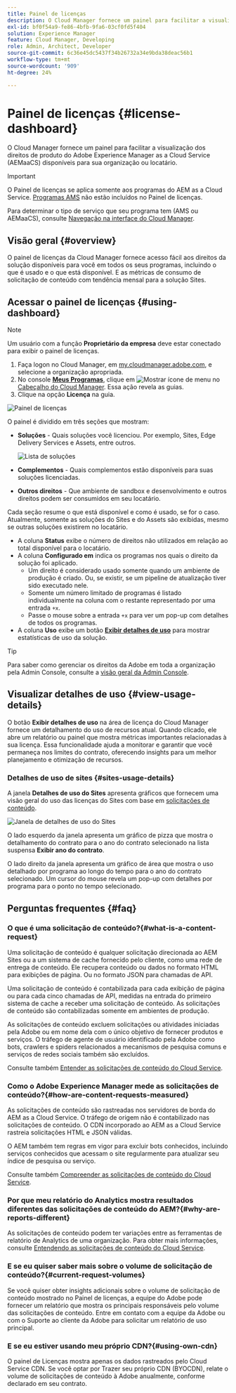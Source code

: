 ```yaml
---
title: Painel de licenças
description: O Cloud Manager fornece um painel para facilitar a visualização dos direitos de produto do AEMaaCS disponíveis para sua organização ou locatário.
exl-id: bf0f54a9-fe86-4bfb-9fa6-03cf0fd5f404
solution: Experience Manager
feature: Cloud Manager, Developing
role: Admin, Architect, Developer
source-git-commit: 6c36e45dc5437f34b26732a34e9bda38deac56b1
workflow-type: tm+mt
source-wordcount: '909'
ht-degree: 24%

---
```



# Painel de licenças {#license-dashboard}

O Cloud Manager fornece um painel para facilitar a visualização dos direitos de produto do Adobe Experience Manager as a Cloud Service (AEMaaCS) disponíveis para sua organização ou locatário.

>[!IMPORTANT]
>
>O Painel de licenças se aplica somente aos programas do AEM as a Cloud Service. [Programas AMS](https://experienceleague.adobe.com/pt-br/docs/experience-manager-cloud-manager/content/introduction) não estão incluídos no Painel de licenças.
>
>Para determinar o tipo de serviço que seu programa tem (AMS ou AEMaaCS), consulte [Navegação na interface do Cloud Manager](/help/implementing/cloud-manager/navigation.md#program-cards).

## Visão geral {#overview}

O painel de licenças da Cloud Manager fornece acesso fácil aos direitos da solução disponíveis para você em todos os seus programas, incluindo o que é usado e o que está disponível. E as métricas de consumo de solicitação de conteúdo com tendência mensal para a solução Sites.

## Acessar o painel de licenças {#using-dashboard}

>[!NOTE]
>
>Um usuário com a função **Proprietário da empresa** deve estar conectado para exibir o painel de licenças.

1. Faça logon no Cloud Manager, em [my.cloudmanager.adobe.com](https://my.cloudmanager.adobe.com/), e selecione a organização apropriada.
1. No console **[Meus Programas](/help/implementing/cloud-manager/navigation.md#my-programs)**, clique em ![Mostrar ícone de menu](https://spectrum.adobe.com/static/icons/workflow_18/Smock_ShowMenu_18_N.svg) no [Cabeçalho do Cloud Manager](/help/implementing/cloud-manager/navigation.md#cloud-manager-header). Essa ação revela as guias.
1. Clique na opção **Licença** na guia.

![Painel de licenças](assets/license-dashboard.png)

O painel é dividido em três seções que mostram:

* **Soluções** - Quais soluções você licenciou. Por exemplo, Sites, Edge Delivery Services e Assets, entre outros.

  ![Lista de soluções](assets/solutions.png)

* **Complementos** - Quais complementos estão disponíveis para suas soluções licenciadas.
* **Outros direitos** - Que ambiente de sandbox e desenvolvimento e outros direitos podem ser consumidos em seu locatário.

Cada seção resume o que está disponível e como é usado, se for o caso. Atualmente, somente as soluções do Sites e do Assets são exibidas, mesmo se outras soluções existirem no locatário.

* A coluna **Status** exibe o número de direitos não utilizados em relação ao total disponível para o locatário.
* A coluna **Configurado em** indica os programas nos quais o direito da solução foi aplicado.
   * Um direito é considerado usado somente quando um ambiente de produção é criado. Ou, se existir, se um pipeline de atualização tiver sido executado nele.
   * Somente um número limitado de programas é listado individualmente na coluna com o restante representado por uma entrada `+x`.
   * Passe o mouse sobre a entrada `+x` para ver um pop-up com detalhes de todos os programas.
* A coluna **Uso** exibe um botão **[Exibir detalhes de uso](#view-usage-details)** para mostrar estatísticas de uso da solução.

>[!TIP]
>
>Para saber como gerenciar os direitos da Adobe em toda a organização pela Admin Console, consulte a [visão geral da Admin Console](https://helpx.adobe.com/br/enterprise/using/admin-console.html).

## Visualizar detalhes de uso {#view-usage-details}

<!--
The **View usage details** button gives access to the chosen solution's **Usage Details** window. This window gives a detailed breakdown including charts to show your solution's usage. How that usage is measured depends on the chosen solution. -->

O botão **Exibir detalhes de uso** na área de licença do Cloud Manager fornece um detalhamento do uso de recursos atual. Quando clicado, ele abre um relatório ou painel que mostra métricas importantes relacionadas à sua licença. <!-- ADD THIS SENTENCE IF ASSETS USAGE DETAILS GETS REINSTATED ", such as the number of users, storage consumption, or bandwidth usage, depending on the type of services you're using." --> Essa funcionalidade ajuda a monitorar e garantir que você permaneça nos limites do contrato, oferecendo insights para um melhor planejamento e otimização de recursos.

### Detalhes de uso de sites {#sites-usage-details}

A janela **Detalhes de uso do Sites** apresenta gráficos que fornecem uma visão geral do uso das licenças do Sites com base em [solicitações de conteúdo](#what-is-a-content-request).

![Janela de detalhes de uso do Sites](assets/sites-usage-details.png)

O lado esquerdo da janela apresenta um gráfico de pizza que mostra o detalhamento do contrato para o ano do contrato selecionado na lista suspensa **Exibir ano do contrato**.

O lado direito da janela apresenta um gráfico de área que mostra o uso detalhado por programa ao longo do tempo para o ano do contrato selecionado. Um cursor do mouse revela um pop-up com detalhes por programa para o ponto no tempo selecionado.

<!-- REMOVED AS PER CQDOC-21983
### Assets usage details {#assets-usage-details}

The **Assets usage details** window, presents graphs giving an overview of the usage of your Assets licenses based on [storage](#storage) and [standard users](#standard-users). Select the appropriate tab to toggle between the views.

For both storage and standard users views, you can use the **Environment Type** dropdown to toggle the view between production, stage, and development environments.

#### Storage {#storage}

![Assets usage details window for storage](assets/assets-usage-details-storage.png)

The left side of the window presents a pie chart showing the contract breakdown for the contract year selected in the **View contract year** dropdown.

The right side of the window presents an area chart showing the usage broken down by program over time for the selected contract year. A hover reveals a popup with details per program for the selected point in time.

#### Standard Users {#standard-users}

![Assets usage details window for standard-users](assets/assets-usage-details-standard-users.png)

The left side of the window presents a pie chart showing the contract breakdown for the contract year selected in the **View contract year** dropdown.

The right side of the window presents an area chart showing the usage broken down by program over time for the selected contract year. A hover reveals a popup with details per program for the selected point in time. -->

## Perguntas frequentes {#faq}

### O que é uma solicitação de conteúdo?{#what-is-a-content-request}

Uma solicitação de conteúdo é qualquer solicitação direcionada ao AEM Sites ou a um sistema de cache fornecido pelo cliente, como uma rede de entrega de conteúdo. Ele recupera conteúdo ou dados no formato HTML para exibições de página. Ou no formato JSON para chamadas de API.

Uma solicitação de conteúdo é contabilizada para cada exibição de página ou para cada cinco chamadas de API, medidas na entrada do primeiro sistema de cache a receber uma solicitação de conteúdo. As solicitações de conteúdo são contabilizadas somente em ambientes de produção.

As solicitações de conteúdo excluem solicitações ou atividades iniciadas pela Adobe ou em nome dela com o único objetivo de fornecer produtos e serviços. O tráfego de agente de usuário identificado pela Adobe como bots, crawlers e spiders relacionados a mecanismos de pesquisa comuns e serviços de redes sociais também são excluídos.

Consulte também [Entender as solicitações de conteúdo do Cloud Service](/help/implementing/cloud-manager/content-requests.md).

### Como o Adobe Experience Manager mede as solicitações de conteúdo?{#how-are-content-requests-measured}

As solicitações de conteúdo são rastreadas nos servidores de borda do AEM as a Cloud Service. O tráfego de origem não é contabilizado nas solicitações de conteúdo. O CDN incorporado ao AEM as a Cloud Service rastreia solicitações HTML e JSON válidas.

O AEM também tem regras em vigor para excluir bots conhecidos, incluindo serviços conhecidos que acessam o site regularmente para atualizar seu índice de pesquisa ou serviço.

Consulte também [Compreender as solicitações de conteúdo do Cloud Service](/help/implementing/cloud-manager/content-requests.md).

### Por que meu relatório do Analytics mostra resultados diferentes das solicitações de conteúdo do AEM?{#why-are-reports-different}

As solicitações de conteúdo podem ter variações entre as ferramentas de relatório de Analytics de uma organização. Para obter mais informações, consulte [Entendendo as solicitações de conteúdo do Cloud Service](/help/implementing/cloud-manager/content-requests.md).

### E se eu quiser saber mais sobre o volume de solicitação de conteúdo?{#current-request-volumes}

Se você quiser obter insights adicionais sobre o volume de solicitação de conteúdo mostrado no Painel de licenças, a equipe do Adobe pode fornecer um relatório que mostra os principais responsáveis pelo volume das solicitações de conteúdo. Entre em contato com a equipe da Adobe ou com o Suporte ao cliente da Adobe para solicitar um relatório de uso principal.

### E se eu estiver usando meu próprio CDN?{#using-own-cdn}

O painel de Licenças mostra apenas os dados rastreados pelo Cloud Service CDN. Se você optar por Trazer seu próprio CDN (BYOCDN), relate o volume de solicitações de conteúdo à Adobe anualmente, conforme declarado em seu contrato.



